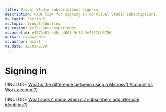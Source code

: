 ```yaml
---
title: Visual Studio subscriptions sign-in
description: FAQs list for signing in to Visual Studio subscriptions. This FAQ addresses questions for administrators, such as account types and alternate identities.
ms.faqid: Section3
ms.topic: troubleshooting
ms.custom: kr2b-contr-experiment
ms.assetid: e4573b81-b40c-4008-9c33-9e7437cb5796
author: evanwindom
ms.author: amast
ms.date: 12/01/2020
---
```


# Signing in

[!INCLUDE [What is the difference between using a Microsoft Account vs Work account?](includes/microsoft-account-vs-work-accounts.md)]

[!INCLUDE [What does it mean when my subscribers add alternate identities?](includes/add-alternate-identities.md)]

